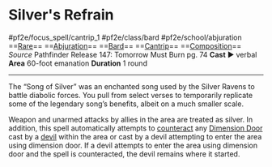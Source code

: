 # Silver's Refrain
#pf2e/focus_spell/cantrip_1 #pf2e/class/bard #pf2e/school/abjuration 
==[Rare](../../../rules/traits/rare.md)== ==[Abjuration](../../../rules/traits/abjuration.md)== ==[Bard](../../../rules/traits/bard.md)== ==[Cantrip](../../../rules/traits/cantrip.md)== ==[Composition](../../../rules/traits/composition.md)==
*Source* Pathfinder Release 147: Tomorrow Must Burn pg. 74
**Cast** ► verbal
**Area** 60-foot emanation
**Duration** 1 round

---
The “Song of Silver” was an enchanted song used by the Silver Ravens to battle diabolic forces. You pull from select verses to temporarily replicate some of the legendary song’s benefits, albeit on a much smaller scale.

Weapon and unarmed attacks by allies in the area are treated as silver. In addition, this spell automatically attempts to [counteract](../../../Rules/Counteracting.md) any [Dimension Door](../../Arcane_Tradition/Level%204/Dimension%20Door.md) cast by a [devil](../../../rules/traits/devil.md) within the area or cast by a devil attempting to enter the area using dimension door. If a devil attempts to enter the area using dimension door and the spell is counteracted, the devil remains where it started.